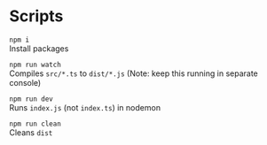 # Scripts

`npm i` \
Install packages

`npm run watch` \
Compiles `src/*.ts` to `dist/*.js` (Note: keep this running in separate console)

`npm run dev` \
Runs `index.js` (not `index.ts`) in nodemon

`npm run clean` \
Cleans `dist`